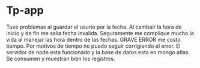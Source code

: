# Tp-app

Tuve problemas al guardar el usurio por la fecha.
Al cambair la hora de inicio y de fin me salia fecha invalida.
Seguramente me complique mucho la vida al manejar las hora dentro de las fechas. 
GRAVE ERROR me costo tiempo. Por motivos de tiempo no puedo seguir corrigiendo el error.
El servidor de node esta funcionado y la base de datos esta en mongo atlas.
Se consumen y muestran bien los registros.